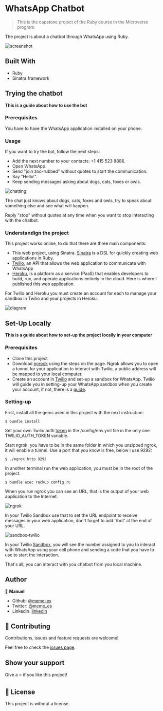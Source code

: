 # WhatsApp Chatbot

> This is the capstone project of the Ruby course in the Microverse program.

The project is about a chatbot through WhatsApp using Ruby.

![screenshot](./images/20200413-214047.png)

## Built With

- Ruby
- Sinatra framework

## Trying the chatbot

**This is a guide about how to use the bot**

### Prerequisites

You have to have the WhatsApp application installed on your phone.

### Usage

If you want to try the bot, follow the next steps:

- Add the next number to your contacts: +1 415 523 8886.
- Open WhatsApp.
- Send "join zoo-rubbed" without quotes to start the communication.
- Say "Hello!".
- Keep sending messages asking about dogs, cats, foxes or owls.

![chatting](./images/20200413-220734.png)

The chat just knows about dogs, cats, foxes and owls, try to speak about something else and see what will happen.

Reply "stop" without quotes at any time when you want to stop interacting with the chatbot.

### Understandign the project

This project works online, to do that there are three main components:

* This web project, using Sinatra. [Sinatra](http://sinatrarb.com/) is a DSL for quickly creating web applications in Ruby.
* [Twilio](https://www.twilio.com/), an API that allows the web application to communicate with WhatsApp
* [Heroku](https://www.heroku.com/), is a platform as a service (PaaS) that enables developers to build, run, and operate applications entirely in the cloud. Here is where I published this web application.

For Twilio and Heroku you must create an account for each to manage your sandbox in Twilio and your projects in Heroku.

![diagram](./images/diagram.png)

## Set-Up Locally

**This is a guide about how to set-up the project locally in your computer**

### Prerequisites

- Clone this project
- Download [ngrock](https://ngrok.com/download) using the steps on the page. Ngrok allows you to open a tunnel for your application to interact with Twilio, a public address will be mapped to your local computer.
- Create an account in [Twilio](https://www.twilio.com/) and set-up a sandbox for WhatsApp. Twilio will guide you in setting-up your WhatsApp sandbox when you create your account, if not, there is a [guide](https://www.twilio.com/whatsapp).

### Setting-up

First, install all the gems used in this project with the next instruction:

```
$ bundle install
```

Set your own Twilio auth [token](https://www.twilio.com/console) in the /config/env.yml file in the only one TWILIO_AUTH_TOKEN variable.

Start ngrok, you have to be in the same folder in which you unzipped ngrok, it will enable a tunnel. Use a port that you know is free, below I use 9292:

```
$ ./ngrok http 9292
```

In another terminal run the web application, you must be in the root of the project.

```
$ bundle exec rackup config.ru
```

When you run ngrok you can see an URL, that is the output of your web application to the Internet.

![ngrok](./images/ngrok.png)

In your Twilio Sandbox use that to set the URL endpoint to receive messages in your web application, don't forget to add '/bot' at the end of your URL.

![sandbox-twilio](./images/sandbox-twilio.png)

In your Twilio [Sandbox](https://www.twilio.com/console/sms/whatsapp/learn), you will see the number assigned to you to interact with WhatsApp using your cell phone and sending a code that you have to use to start the interaction.

That's all, you can interact with you chatbot from you local machine.

## Author

👤 **Manuel**

- Github: [@meme-es](https://github.com/meme-es)
- Twitter: [@meme_es](https://twitter.com/meme_es)
- Linkedin: [linkedin](https://www.linkedin.com/in/manuel-elias-b289a638/)

## 🤝 Contributing

Contributions, issues and feature requests are welcome!

Feel free to check the [issues page](https://github.com/meme-es/whatsapp-bot/issues).

## Show your support

Give a ⭐️ if you like this project!

## 📝 License

This project is without a license.
